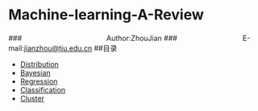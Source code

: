 Machine-learning-A-Review
=========================
###　　　　　　　　　　　　Author:ZhouJian
###　　　　　　　　　 E-mail:jianzhou@tju.edu.cn
##<a name="index"/>目录
* [Distribution](#title)
* [Bayesian](#title)
* [Regression](#text)
* [Classification](#text)
* [Cluster](#text)



